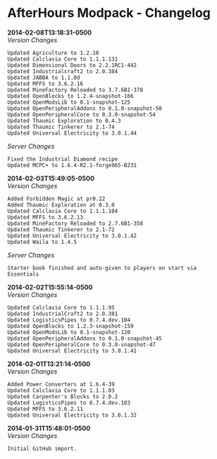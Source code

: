# AfterHours Modpack - Changelog
**2014-02-08T13:18:31-0500**  
*Version Changes*
```
Updated Agriculture to 1.2.10
Updated Calclavia Core to 1.1.1.131
Updated Dimensional Doors to 2.2.1RC1-442
Updated Industrialcraft2 to 2.0.384
Updated JABBA to 1.1.0d
Updated MFFS to 3.6.2.16
Updated MineFactory Reloaded to 3.7.6B1-378
Updated OpenBlocks to 1.2.4-snapshot-166
Updated OpenModsLib to 0.1-snapshot-125
Updated OpenPeripheralAddons to 0.1.0-snapshot-50
Updated OpenPeripheralCore to 0.3.0-snapshot-54
Updated Thaumic Exploration to 0.4.3
Updated Thaumic Tinkerer to 2.1-74
Updated Universal Electricity to 3.0.1.44
```
*Server Changes*
```
Fixed the Industrial Diamond recipe
Updated MCPC+ to 1.6.4-R2.1-forge965-B231
```
**2014-02-03T15:49:05-0500**  
*Version Changes*
```
Added Forbidden Magic at pr0.22
Added Thaumic Exploration at 0.3.0
Updated Calclavia Core to 1.1.1.104
Updated MFFS to 3.6.2.13
Updated MineFactory Reloaded to 2.7.6B1-358
Updated Thaumic Tinkerer to 2.1-72
Updated Universal Electricity to 3.0.1.42
Updated Waila to 1.4.5
```
*Server Changes*
```
Starter book finished and auto-given to players on start via Essentials
```
**2014-02-02T15:55:14-0500**  
*Version Changes*
```
Updated Calclavia Core to 1.1.1.95
Updated IndustrialCraft2 to 2.0.381
Updated LogisticsPipes to 0.7.4.dev.104
Updated OpenBlocks to 1.2.3-snapshot-159
Updated OpenModsLib to 0.1-snapshot-120
Updated OpenPeripheralAddons to 0.1.0-snapshot-45
Updated OpenPeripheralCore to 0.3.0-snapshot-47
Updated Universal Electricity to 3.0.1.41
```
**2014-02-01T13:21:14-0500**  
*Version Changes*
```
Added Power Converters at 1.6.4-39
Updated Calclavia Core to 1.1.1.83
Updated Carpenter's Blocks to 2.0.2
Updated LogisticsPipes to 0.7.4.dev.103
Updated MFFS to 3.6.2.11
Updated Universal Electricity to 3.0.1.32
```
**2014-01-31T15:48:01-0500**  
*Version Changes*  
```
Initial GitHub import.
```
